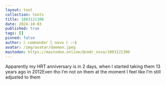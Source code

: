 ```yaml
---
layout: toot
collection: toots
title: 1003121300
date: 2024-10-03
published: true
tags: []
pinned: false
author: ⸸ commander ░ nova ⸸ :~$
avatar: /img/avatar/daemon.jpeg
mastodon: https://mastodon.online/@cmdr_nova/1003121300
---
```


Apparently my HRT anniversary is in 2 days, when I started taking them 13 years ago in 2012Even tho I’m not on them at the moment I feel like I’m still adjusted to them
